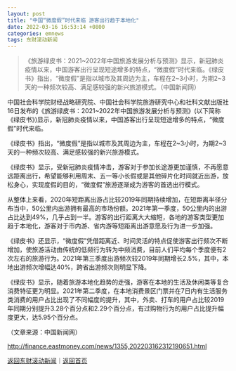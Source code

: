 ```yaml
---
layout: post
title: "中国“微度假”时代来临 游客出行趋于本地化"
date: 2022-03-16 16:53:14 +0800
categories: emnews
tags: 东财滚动新闻
---
```

> 《旅游绿皮书：2021~2022年中国旅游发展分析与预测》显示，新冠肺炎疫情以来，中国游客出行呈现短途增多的特点，“微度假”时代来临。《绿皮书》指出，“微度假”是指以城市及其周边为主，车程在2~3小时，为期2~3天的一种频次较高、满足感较强的新兴旅游模式。（中国新闻网）

<p>中国社会科学院财经战略研究院、中国社会科学院旅游研究中心和社科文献出版社16日发布的《旅游绿皮书：2021~2022年中国旅游发展分析与预测》(以下简称《绿皮书》)显示，新冠肺炎疫情以来，中国游客出行呈现短途增多的特点，“微度假”时代来临。</p>
 <p>《绿皮书》指出，“微度假”是指以城市及其周边为主，车程在2~3小时，为期2~3天的一种频次较高、满足感较强的新兴旅游模式。</p>
 <p>《绿皮书》显示，受新冠肺炎疫情冲击，游客对于参加长途游更加谨慎，不再愿意远距离出行，希望能够利用周末、五一等小长假或是其他碎片化时间就近出游，放松身心，实现度假的目的，“微度假”旅游逐渐成为游客的首选出行模式。</p>
 <p>从整体上来看，2020年短距离出游占比较2019年同期持续增加，在短距离半径分布当中，50公里内出游拥有最高的市场份额。2021年第一季度，50公里内的出游占比达到49%，几乎占到一半。游客的出行距离大大缩短，各地的游客类型更加趋于本地化，游客对于市内游、省内游等短距离出游意愿及行为进一步加强。</p>
 <p>《绿皮书》还显示，“微度假”凭借距离近、时间灵活的特点促使游客出行频次不断增加，使旅游活动由传统的低频行为转为中频消费，目前人们平均每个季度便有2次左右的旅游行为。2021年第三季度出游频次较2019年同期增长2.5%，其中，本地出游频次增幅达40%，跨省出游频次则明显下降。</p>
 <p>《绿皮书》显示，随着旅游本地化趋势的走强，游客在本地的生活及休闲类等复合消费特征更为明显。2021年第二季度，在本地消费景区门票并在7日内有生活服务类消费的用户占比出现了不同幅度的提升，其中，外卖、打车的用户占比较2019年同期分别提升3.28个百分点和2.29个百分点，有过购物行为的用户占比提升幅度更大，达5.95个百分点。</p><p class="em_media">（文章来源：中国新闻网）</p>

<http://finance.eastmoney.com/news/1355,202203162312190651.html>

[返回东财滚动新闻](//finews.withounder.com/emnews/)｜[返回首页](//finews.withounder.com/)
